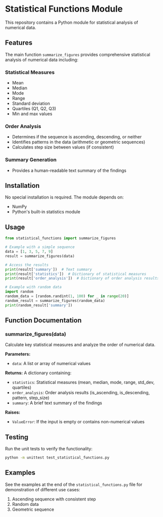 # Statistical Functions Module

This repository contains a Python module for statistical analysis of numerical data.

## Features

The main function `summarize_figures` provides comprehensive statistical analysis of numerical data including:

### Statistical Measures
- Mean
- Median
- Mode
- Range
- Standard deviation
- Quartiles (Q1, Q2, Q3)
- Min and max values

### Order Analysis
- Determines if the sequence is ascending, descending, or neither
- Identifies patterns in the data (arithmetic or geometric sequences)
- Calculates step size between values (if consistent)

### Summary Generation
- Provides a human-readable text summary of the findings

## Installation

No special installation is required. The module depends on:
- NumPy
- Python's built-in statistics module

## Usage

```python
from statistical_functions import summarize_figures

# Example with a simple sequence
data = [1, 3, 5, 7, 9]
result = summarize_figures(data)

# Access the results
print(result['summary'])  # Text summary
print(result['statistics'])  # Dictionary of statistical measures
print(result['order_analysis'])  # Dictionary of order analysis results

# Example with random data
import random
random_data = [random.randint(1, 100) for _ in range(20)]
random_result = summarize_figures(random_data)
print(random_result['summary'])
```

## Function Documentation

### summarize_figures(data)

Calculate key statistical measures and analyze the order of numerical data.

**Parameters:**
- `data`: A list or array of numerical values

**Returns:**
A dictionary containing:
- `statistics`: Statistical measures (mean, median, mode, range, std_dev, quartiles)
- `order_analysis`: Order analysis results (is_ascending, is_descending, pattern, step_size)
- `summary`: A brief text summary of the findings

**Raises:**
- `ValueError`: If the input is empty or contains non-numerical values

## Testing

Run the unit tests to verify the functionality:

```bash
python -m unittest test_statistical_functions.py
```

## Examples

See the examples at the end of the `statistical_functions.py` file for demonstration of different use cases:
1. Ascending sequence with consistent step
2. Random data
3. Geometric sequence